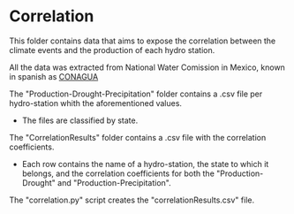 # Correlation

This folder contains data that aims to expose the correlation between the climate events and the production of each hydro station.

All the data was extracted from National Water Comission in Mexico, known in spanish as [CONAGUA][conagua]

The "Production-Drought-Precipitation" folder contains a .csv file per hydro-station whith the aforementioned values.
  - The files are classified by state.

The "CorrelationResults" folder contains a .csv file with the correlation coefficients.
  - Each row contains the name of a hydro-station, the state to which it belongs, and the correlation coefficients for both the "Production-Drought" and "Production-Precipitation".

The "correlation.py" script creates the "correlationResults.csv" file.

[conagua]: <http://smn.cna.gob.mx/es/climatologia/temperaturas-y-lluvias/resumenes-mensuales-de-temperaturas-y-lluvias>
